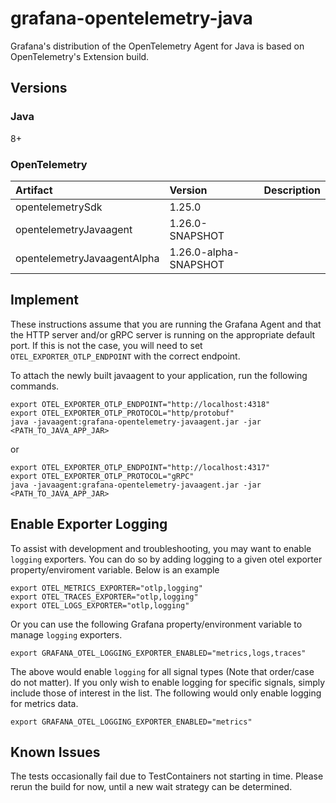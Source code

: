 # grafana-opentelemetry-java
Grafana's distribution of the OpenTelemetry Agent for Java is based on OpenTelemetry's Extension build.

## Versions

### Java
8+

### OpenTelemetry

| Artifact                          | Version                   | Description |
|:----------------------------------|:--------------------------|-------------|
| opentelemetrySdk                  | 1.25.0                    |             |
| opentelemetryJavaagent            | 1.26.0-SNAPSHOT           |             |
| opentelemetryJavaagentAlpha       | 1.26.0-alpha-SNAPSHOT     |             |


## Implement
These instructions assume that you are running the Grafana Agent and that the HTTP server and/or gRPC server
is running on the appropriate default port.  If this is not the case, you will need to set `OTEL_EXPORTER_OTLP_ENDPOINT` with 
the correct endpoint.

To attach the newly built javaagent to your application, run the following commands.

```
export OTEL_EXPORTER_OTLP_ENDPOINT="http://localhost:4318"
export OTEL_EXPORTER_OTLP_PROTOCOL="http/protobuf"
java -javaagent:grafana-opentelemetry-javaagent.jar -jar <PATH_TO_JAVA_APP_JAR>
```
or

```
export OTEL_EXPORTER_OTLP_ENDPOINT="http://localhost:4317"
export OTEL_EXPORTER_OTLP_PROTOCOL="gRPC"
java -javaagent:grafana-opentelemetry-javaagent.jar -jar <PATH_TO_JAVA_APP_JAR>
```

## Enable Exporter Logging

To assist with development and troubleshooting, you may want to enable `logging` exporters.  You can do so by adding
logging to a given otel exporter property/enviroment variable.  Below is an example
```
export OTEL_METRICS_EXPORTER="otlp,logging"
export OTEL_TRACES_EXPORTER="otlp,logging"
export OTEL_LOGS_EXPORTER="otlp,logging"
```

Or you can use the following Grafana property/environment variable to manage `logging` exporters.
```
export GRAFANA_OTEL_LOGGING_EXPORTER_ENABLED="metrics,logs,traces"
```
The above would enable `logging` for all signal types (Note that order/case do not matter).  If you only wish to enable logging for specific 
signals, simply include those of interest in the list.  The following would only enable logging for metrics data.

```
export GRAFANA_OTEL_LOGGING_EXPORTER_ENABLED="metrics"
```



## Known Issues

The tests occasionally fail due to TestContainers not starting in time.  Please rerun the build for now, until
a new wait strategy can be determined.